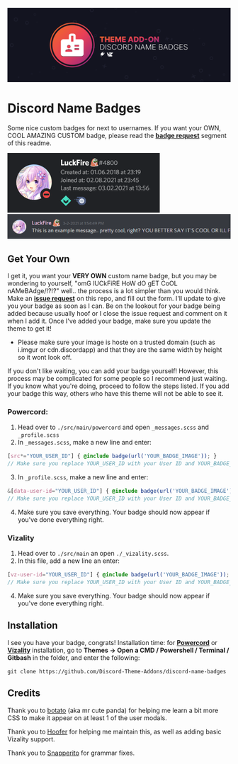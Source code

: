 ![Banner](./assets/banner.png)

# Discord Name Badges
Some nice custom badges for next to usernames. If you want your OWN, COOL AMAZING CUSTOM badge, please read the **[badge request](https://github.com/Discord-Theme-Addons/discord-name-badges#badge-request)** segment of this readme.

![Preview](./screenshots/UsermodalPreview.png)
![Preview](./screenshots/MessagePreview.png)

## Get Your Own
I get it, you want your **VERY OWN** custom name badge, but you may be wondering to yourself, "omG lUCkFiRE HoW dO gET CoOL nAMeBAdge/!?!?" well.. the process is a lot simpler than you would think. Make an **[issue request](https://github.com/Discord-Theme-Addons/discord-name-badges/issues/new)** on this repo, and fill out the form. I'll update to give you your badge as soon as I can. Be on the lookout for your badge being added because usually hoof or I close the issue request and comment on it when I add it. Once I've added your badge, make sure you update the theme to get it!
- Please make sure your image is hoste on a trusted domain (such as i.imgur or cdn.discordapp) and that they are the same width by height so it wont look off.

If you don't like waiting, you can add your badge yourself! However, this process may be complicated for some people so I recommend just waiting. If you know what you're doing, proceed to follow the steps listed. If you add your badge this way, others who have this theme will not be able to see it.
### Powercord:
1. Head over to `./src/main/powercord` and open `_messages.scss` and `_profile.scss`
2. In `_messages.scss`, make a new line and enter:
```scss
[src*="YOUR_USER_ID"] { @include badge(url('YOUR_BADGE_IMAGE')); }
// Make sure you replace YOUR_USER_ID with your User ID and YOUR_BADGE_IMAGE with the url you want as your badge.
```
3. In `_profile.scss`, make a new line and enter:
```scss
&[data-user-id="YOUR_USER_ID"] { @include badge(url('YOUR_BADGE_IMAGE')); }
// Make sure you replace YOUR_USER_ID with your User ID and YOUR_BADGE_IMAGE with the url you want as your badge.
```
4. Make sure you save everything. Your badge should now appear if you've done everything right.

### Vizality
1. Head over to `./src/main` an open `./_vizality.scss`.
2. In this file, add a new line an enter:
```scss
[vz-user-id="YOUR_USER_ID"] { @include badge(url('YOUR_BADGE_IMAGE')); }
// Make sure you replace YOUR_USER_ID with your User ID and YOUR_BADGE_IMAGE with the url you want as your badge.
```
4. Make sure you save everything. Your badge should now appear if you've done everything right.


## Installation
I see you have your badge, congrats! Installation time: for **[Powercord](http://powercord.dev/)** or **[Vizality](https://vizality.com/)** installation, go to **Themes -> Open a CMD / Powershell / Terminal / Gitbash** in the folder, and enter the following:
```
git clone https://github.com/Discord-Theme-Addons/discord-name-badges
```

## Credits 
Thank you to [botato](https://github.com/bototo2) (aka mr cute panda) for helping me learn a bit more CSS to make it appear on at least 1 of the user modals.

Thank you to [Hoofer](https://github.com/HooferDevelops) for helping me maintain this, as well as adding basic Vizality support.

Thank you to [Snapperito](https://github.com/Snapperito) for grammar fixes.
